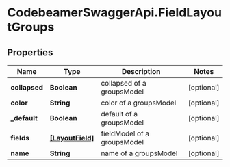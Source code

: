 # CodebeamerSwaggerApi.FieldLayoutGroups

## Properties
Name | Type | Description | Notes
------------ | ------------- | ------------- | -------------
**collapsed** | **Boolean** | collapsed of a groupsModel | [optional] 
**color** | **String** | color of a groupsModel | [optional] 
**_default** | **Boolean** | default of a groupsModel | [optional] 
**fields** | [**[LayoutField]**](LayoutField.md) | fieldModel of a groupsModel | [optional] 
**name** | **String** | name of a groupsModel | [optional] 

